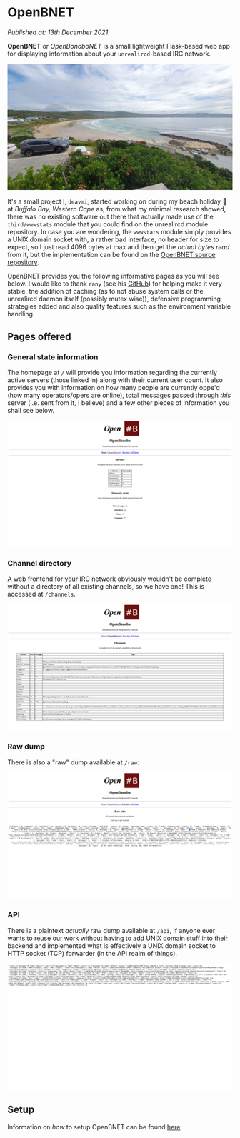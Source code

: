OpenBNET
========

_Published at: 13th December 2021_

**OpenBNET** or _OpenBonoboNET_ is a small lightweight Flask-based web app for displaying information about your `unrealircd`-based IRC network.

![](buffalo_bay.jpeg)

It's a small project I, `deavmi`, started working on during my beach holiday 🌊️ at _Buffalo Bay, Western Cape_ as, from what my minimal research showed,
there was no existing software out there that actually made use of the `third/wwwstats` module that you could find on the unrealircd module repository. In case you are wondering, the `wwwstats` module simply provides a UNIX domain socket with, a rather bad interface, no header for size to expect, so I just read 4096 bytes at max and then get the _actual bytes read_ from it, but the implementation can be found on the [OpenBNET source repository](https://github.com/bonobonet/OpenBNET).

OpenBNET provides you the following informative pages as you will see below. I would like to thank `rany` (see his [GitHub](https://github.com/rany2/)) for helping make it very stable, tne addition of caching (as to not abuse system calls or the unrealircd daemon itself (possibly mutex wise)), defensive programming strategies added and also quality features such as the environment variable handling.

## Pages offered

### General state information

The homepage at `/` will provide you information regarding the currently active servers (those linked in) along with their current user count. It also provides you with information on how many people are currently oppe'd (how many operators/opers are online), total messages passed through _this_ server (i.e. sent from it, I believe) and a few other pieces of information you shall see below.

![](home.png)

### Channel directory

A web frontend for your IRC network obviously wouldn't be complete without a directory of all existing channels, so we have one! This is accessed at `/channels`.

![](chan_list.png)

### Raw dump

There is also a "raw" dump available at `/raw`:

![](raw.png)

### API

There is a plaintext _actually_ raw dump available at `/api`, if anyone ever wants to reuse our work without having to add UNIX domain stuff into their backend and implemented what is effectively a UNIX domain socket to HTTP socket (TCP) forwarder (in the API realm of things).

![](api.png)

## Setup

Information on _how_ to setup OpenBNET can be found [here](../../openbnet).